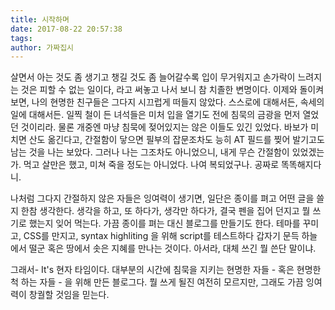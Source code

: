```yaml
---
title: 시작하며
date: 2017-08-22 20:57:38
tags:
author: 가짜집시
---
```




살면서 아는 것도 좀 생기고 챙길 것도 좀 늘어갈수록 입이 무거워지고 손가락이 느려지는 것은 피할 수 없는 일이다, 라고 써놓고 나서 보니 참 치졸한 변명이다. 이제와 돌이켜보면, 나의 현명한 친구들은 그다지 시끄럽게 떠들지 않았다. 스스로에 대해서든, 속세의 일에 대해서든. 일찍 철이 든 녀석들은 미처 입을 열기도 전에 침묵의 금광을 먼저 열었던 것이리라. 물론 개중엔 마냥 침묵에 젖어있지는 않은 이들도 있긴 있었다. 바보가 미치면 산도 옮긴다고, 간절함이 닿으면 필부의 잡문조차도 능히 AT 필드를 찢어 발기고도 남는 것을 나는 보았다. 그러나 나는 그조차도 아니었으니, 내게 무슨 간절함이 있었겠는가. 먹고 살만은 했고, 미쳐 죽을 정도는 아니었다. 나여 복되었구나. 공짜로 똑똑해지다니. 



나처럼 그다지 간절하지 않은 자들은 잉여력이 생기면, 일단은 종이를 펴고 어떤 글을 쓸지 한참 생각한다. 생각을 하고, 또 하다가, 생각만 하다가, 결국 펜을 집어 던지고 뭘 쓰기로 했는지 잊어 먹는다. 가끔 종이를 펴는 대신 블로그를 만들기도 한다. 테마를 꾸미고, CSS를 만지고, syntax highliting 을 위해 script를 테스트하다 갑자기 문득 하늘에서 떨군 혹은 땅에서 솟은 지혜를 만나는 것이다. 아서라, 대체 쓰긴 뭘 쓴단 말이냐. 



그래서- It's 현자 타임이다. 대부분의 시간에 침묵을 지키는 현명한 자들 - 혹은 현명한척 하는 자들 - 을 위해 만든 블로그다. 뭘 쓰게 될진 여전히 모르지만, 그래도 가끔 잉여력이 창궐할 것임을 믿는다.  